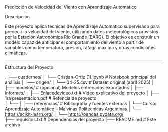 Predicción de Velocidad del Viento con Aprendizaje Automático

Descripción

Este proyecto aplica técnicas de Aprendizaje Automático supervisado para predecir la velocidad del viento, utilizando datos meteorológicos provistos por la Estación Astronómica Río Grande (EARG). El objetivo es construir un modelo capaz de anticipar el comportamiento del viento a partir de variables como temperatura, presión, ráfaga máxima y otras condiciones climáticas.

---

Estructura del Proyecto


.
├── cuadernos/
│   └── Cristian-Ortiz (1).ipynb        # Notebook principal del análisis
│
├── origen/
│   └── 04-25.csv                                     # Dataset original (abril 2025)
│
├── modelos/                                          # (opcional) Modelos entrenados exportados
│
├── informes/
│   ├── Enlacedevideo.txt                            # Video explicativo del proyecto
│   ├── 1ra presentacion.pdf                         # Refencia de proyecto                                             
│   └── 
│
├── referencias/                                      # Bibliografía y fuentes externas
│   └── Curso: Aprendizaje Automático – Malvinas Politécnicas Argentinas
│   └── https://scikit-learn.org/
│   └── https://pandas.pydata.org/         
├── requisitos.txt                                    # Dependencias del proyecto
├── README.md                                         # Este archivo





